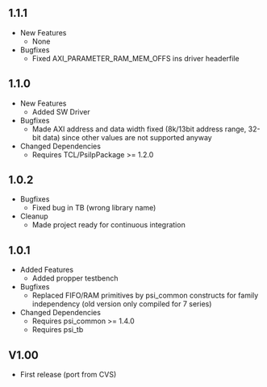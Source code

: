 ## 1.1.1

* New Features
  * None
* Bugfixes
  * Fixed AXI_PARAMETER_RAM_MEM_OFFS ins driver headerfile

## 1.1.0

* New Features
  * Added SW Driver
* Bugfixes
  * Made AXI address and data width fixed (8k/13bit address range, 32-bit data) since other values are not supported anyway
* Changed Dependencies
  * Requires TCL/PsiIpPackage >= 1.2.0

## 1.0.2

* Bugfixes
  * Fixed bug in TB (wrong library name)
* Cleanup
  * Made project ready for continuous integration

## 1.0.1

* Added Features
  * Added propper testbench
* Bugfixes
  * Replaced FIFO/RAM primitives by psi_common constructs for family independency (old version only compiled for 7 series)
* Changed Dependencies
  * Requires psi_common >= 1.4.0
  * Requires psi_tb

## V1.00

* First release (port from CVS)